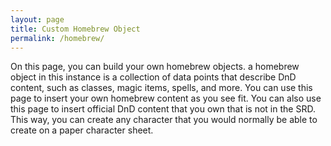 ```yaml
---
layout: page
title: Custom Homebrew Object
permalink: /homebrew/
---
```


On this page, you can build your own homebrew objects. a homebrew object in this instance is a collection of data points that describe DnD content, such as classes, magic items, spells, and more. You can use this page to insert your own homebrew content as you see fit. You can also use this page to insert official DnD content that you own that is not in the SRD. This way, you can create any character that you would normally be able to create on a paper character sheet.

<h2 is="homebrew-object-form-heading"></h2>

<script type="module" src="{{ 'store/load-globals.js' | relative_url }}"></script>

<script type="module">
    import { loadPage } from "{{ 'load-page.js' | relative_url }}";
    loadPage();
</script>

<script type="module" src="{{ 'register-components.js' | relative_url }}"></script>

<script type="module" src="{{ 'features/homebrew/editor/load-form.js' | relative_url }}"></script>
